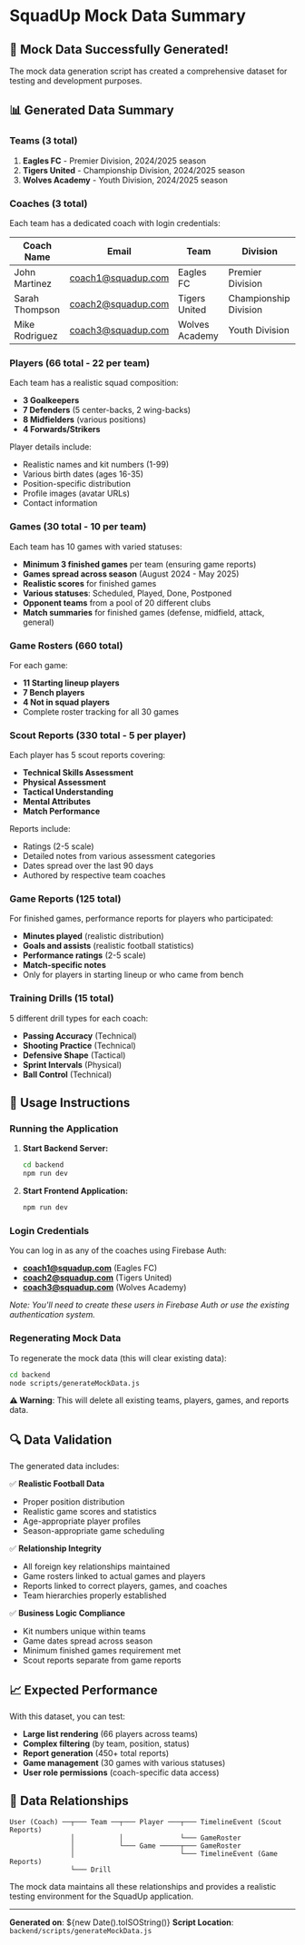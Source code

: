 # SquadUp Mock Data Summary

## 🎉 Mock Data Successfully Generated!

The mock data generation script has created a comprehensive dataset for testing and development purposes.

## 📊 Generated Data Summary

### **Teams (3 total)**
1. **Eagles FC** - Premier Division, 2024/2025 season
2. **Tigers United** - Championship Division, 2024/2025 season  
3. **Wolves Academy** - Youth Division, 2024/2025 season

### **Coaches (3 total)**
Each team has a dedicated coach with login credentials:

| Coach Name | Email | Team | Division |
|------------|-------|------|----------|
| John Martinez | coach1@squadup.com | Eagles FC | Premier Division |
| Sarah Thompson | coach2@squadup.com | Tigers United | Championship Division |
| Mike Rodriguez | coach3@squadup.com | Wolves Academy | Youth Division |

### **Players (66 total - 22 per team)**
Each team has a realistic squad composition:
- **3 Goalkeepers**
- **7 Defenders** (5 center-backs, 2 wing-backs)
- **8 Midfielders** (various positions)
- **4 Forwards/Strikers**

Player details include:
- Realistic names and kit numbers (1-99)
- Various birth dates (ages 16-35)
- Position-specific distribution
- Profile images (avatar URLs)
- Contact information

### **Games (30 total - 10 per team)**
Each team has 10 games with varied statuses:
- **Minimum 3 finished games** per team (ensuring game reports)
- **Games spread across season** (August 2024 - May 2025)
- **Realistic scores** for finished games
- **Various statuses**: Scheduled, Played, Done, Postponed
- **Opponent teams** from a pool of 20 different clubs
- **Match summaries** for finished games (defense, midfield, attack, general)

### **Game Rosters (660 total)**
For each game:
- **11 Starting lineup players**
- **7 Bench players** 
- **4 Not in squad players**
- Complete roster tracking for all 30 games

### **Scout Reports (330 total - 5 per player)**
Each player has 5 scout reports covering:
- **Technical Skills Assessment**
- **Physical Assessment**
- **Tactical Understanding**
- **Mental Attributes**
- **Match Performance**

Reports include:
- Ratings (2-5 scale)
- Detailed notes from various assessment categories
- Dates spread over the last 90 days
- Authored by respective team coaches

### **Game Reports (125 total)**
For finished games, performance reports for players who participated:
- **Minutes played** (realistic distribution)
- **Goals and assists** (realistic football statistics)
- **Performance ratings** (2-5 scale)
- **Match-specific notes**
- Only for players in starting lineup or who came from bench

### **Training Drills (15 total)**
5 different drill types for each coach:
- **Passing Accuracy** (Technical)
- **Shooting Practice** (Technical)
- **Defensive Shape** (Tactical)
- **Sprint Intervals** (Physical)
- **Ball Control** (Technical)

## 🚀 Usage Instructions

### **Running the Application**

1. **Start Backend Server:**
   ```bash
   cd backend
   npm run dev
   ```

2. **Start Frontend Application:**
   ```bash
   npm run dev
   ```

### **Login Credentials**

You can log in as any of the coaches using Firebase Auth:
- **coach1@squadup.com** (Eagles FC)
- **coach2@squadup.com** (Tigers United)  
- **coach3@squadup.com** (Wolves Academy)

*Note: You'll need to create these users in Firebase Auth or use the existing authentication system.*

### **Regenerating Mock Data**

To regenerate the mock data (this will clear existing data):

```bash
cd backend
node scripts/generateMockData.js
```

**⚠️ Warning**: This will delete all existing teams, players, games, and reports data.

## 🔍 Data Validation

The generated data includes:

✅ **Realistic Football Data**
- Proper position distribution
- Realistic game scores and statistics
- Age-appropriate player profiles
- Season-appropriate game scheduling

✅ **Relationship Integrity**
- All foreign key relationships maintained
- Game rosters linked to actual games and players
- Reports linked to correct players, games, and coaches
- Team hierarchies properly established

✅ **Business Logic Compliance**
- Kit numbers unique within teams
- Game dates spread across season
- Minimum finished games requirement met
- Scout reports separate from game reports

## 📈 Expected Performance

With this dataset, you can test:
- **Large list rendering** (66 players across teams)
- **Complex filtering** (by team, position, status)
- **Report generation** (450+ total reports)
- **Game management** (30 games with various statuses)
- **User role permissions** (coach-specific data access)

## 🔄 Data Relationships

```
User (Coach) ──┬─── Team ──┬─── Player ───┬─── TimelineEvent (Scout Reports)
               │           │              └─── GameRoster
               │           └─── Game ─────┬─── GameRoster  
               │                          └─── TimelineEvent (Game Reports)
               └─── Drill
```

The mock data maintains all these relationships and provides a realistic testing environment for the SquadUp application.

---

**Generated on**: ${new Date().toISOString()}
**Script Location**: `backend/scripts/generateMockData.js`
